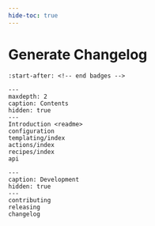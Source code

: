 ```yaml
---
hide-toc: true
---
```

# Generate Changelog

```{include} ../README.md
:start-after: <!-- end badges -->
```


```{toctree}
---
maxdepth: 2
caption: Contents
hidden: true
---
Introduction <readme>
configuration
templating/index
actions/index
recipes/index
api
```
```{toctree}
---
caption: Development
hidden: true
---
contributing
releasing
changelog
```
